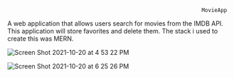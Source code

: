                                                                  MovieApp 


A web application that allows users search for movies from the IMDB API. This application will store favorites and delete them. The stack i used to create this was MERN. 


![Screen Shot 2021-10-20 at 4 53 22 PM](https://user-images.githubusercontent.com/69587570/138180558-5e9c31ea-a585-41cf-a8e4-cb4dd67f508a.png)


![Screen Shot 2021-10-20 at 6 25 26 PM](https://user-images.githubusercontent.com/69587570/138181999-357493f6-c006-466d-99e2-7ac848f8a3aa.png)
